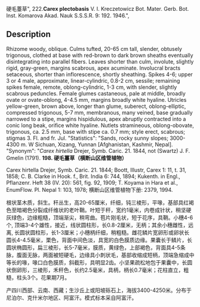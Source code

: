 硬毛薹草",
222.**Carex plectobasis** V. I. Kreczetowicz Bot. Mater. Gerb. Bot. Inst. Komarova Akad. Nauk S.S.S.R. 9: 192. 1946.",

## Description
Rhizome woody, oblique. Culms tufted, 20-65 cm tall, slender, obtusely trigonous, clothed at base with red-brown to dark brown sheaths eventually disintegrating into parallel fibers. Leaves shorter than culm, involute, slightly rigid, gray-green, margins scabrous, apex acuminate. Involucral bracts setaceous, shorter than inflorescence, shortly sheathing. Spikes 4-6; upper 3 or 4 male, approximate, linear-cylindric, 0.8-2 cm, sessile; remaining spikes female, remote, oblong-cylindric, 1-3 cm, with slender, slightly scabrous peduncles. Female glumes castaneous, pale at middle, broadly ovate or ovate-oblong, 4-4.5 mm, margins broadly white hyaline. Utricles yellow-green, brown above, longer than glume, suberect, oblong-elliptic, compressed trigonous, 5-7 mm, membranous, many veined, base gradually narrowed to a stipe, margins hispidulous, apex abruptly contracted into a conic long beak, orifice white hyaline. Nutlets stramineous, oblong-obovate, trigonous, ca. 2.5 mm, base with stipe ca. 0.7 mm; style erect, scabrous; stigmas 3. Fl. and fr. Jul.
  "Statistics": "Sands, rocky sunny slopes; 3000-4300 m. W Sichuan, Xizang, Yunnan [Afghanistan, Kashmir, Nepal].
  "Synonym": "*Carex hirtella* Drejer, Symb. Caric. 21. 1844, not (Swartz) J. F. Gmelin (1791).
**198. 硬毛薹草（横断山区维管植物）**

Carex hirtella Drejer, Symb. Caric. 21. 1844; Boott, Illustr, Carex 1: 11, t. 31, 1858; C. B. Clarke in Hook. f., Brit. India 6: 744, 1894; Kukenth. in Engl., Pflanzenr. Heft 38 (IV. 20): 561, fig. 92, 1909; T. Koyama in Hara et al., EnumFlow. Pl. Nepal 1: 103, 1978; 横断山区维管植物下册: 2379, 1994.

根状茎木质，斜生。秆丛生，高20-65厘米，纤细，钝三棱形，平喙，基部具红褐色至暗褐色分裂成纤维状的老叶鞘。叶短于秆，宽约1毫米，内卷成针状，稍坚硬灰绿色，边缘粗糙，顶端渐尖，稍弯曲。苞片刚毛状，短于花序，具鞘。小穗4-6个, 顶端3-4个雄性，接近，线状圆柱形，长0.8-2厘米，无柄；其余小穗雌性，远离, 长圆状圆柱形，长1-3厘米；小穗柄纤细，稍粗糙。雌花鳞片宽卵形或卵状长圆长4-4.5毫米，栗色，背面中间色淡，具宽的白色膜质边缘。果囊长于鳞片，长圆状椭圆形，扁三棱形，长5-7毫米，膜质，黄绿色，上部褐色，背面具4-5条脉，腹面无脉，两面被短硬毛，边缘具小刺状毛，基部收缩成短柄，顶端急缩成中等长的喙，喙口白色膜质，斜截形，具明显2齿。小坚果疏松地包于果囊中，长圆状倒卵形，三棱形，禾秆色，长约2.5毫米，具柄，柄长0.7毫米；花柱直立，粗糙，柱头3个。花果期7月。

产四川西部、云南、西藏；生沙丘上或阳坡砾石上，海拔3400-4250米。分布于尼泊尔、克什米尔地区、阿富汗。模式标本采自阿富汗。
